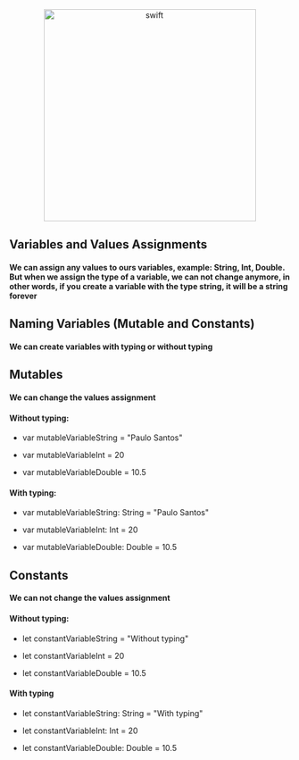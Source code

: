 <div align="center">
  <img align="center" alt="swift" src="https://img.shields.io/badge/Swift-orange?&logo=swift&logoColor=white" width="380">
</div>

## Variables and Values Assignments

#### We can assign any values to ours variables, example: String, Int, Double. But when we assign the type of a variable, we can not change anymore, in other words, if you create a variable with the type string, it will be a string forever

## Naming Variables (Mutable and Constants)

#### We can create variables with typing or without typing

## Mutables

#### We can change the values assignment

#### Without typing:

- var mutableVariableString = "Paulo Santos"

- var mutableVariableInt = 20

- var mutableVariableDouble = 10.5

#### With typing:

- var mutableVariableString: String = "Paulo Santos"

- var mutableVariableInt: Int = 20

- var mutableVariableDouble: Double = 10.5

## Constants

#### We can not change the values assignment

#### Without typing:

- let constantVariableString = "Without typing"

- let constantVariableInt = 20

- let constantVariableDouble = 10.5

#### With typing

- let constantVariableString: String = "With typing"

- let constantVariableInt: Int = 20

- let constantVariableDouble: Double = 10.5
